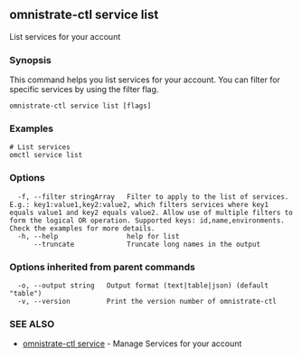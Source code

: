 ## omnistrate-ctl service list

List services for your account

### Synopsis

This command helps you list services for your account.
You can filter for specific services by using the filter flag.

```
omnistrate-ctl service list [flags]
```

### Examples

```
# List services
omctl service list
```

### Options

```
  -f, --filter stringArray   Filter to apply to the list of services. E.g.: key1:value1,key2:value2, which filters services where key1 equals value1 and key2 equals value2. Allow use of multiple filters to form the logical OR operation. Supported keys: id,name,environments. Check the examples for more details.
  -h, --help                 help for list
      --truncate             Truncate long names in the output
```

### Options inherited from parent commands

```
  -o, --output string   Output format (text|table|json) (default "table")
  -v, --version         Print the version number of omnistrate-ctl
```

### SEE ALSO

* [omnistrate-ctl service](omnistrate-ctl_service.md)	 - Manage Services for your account

